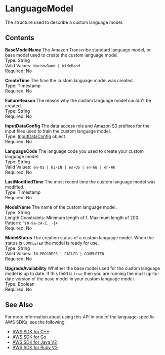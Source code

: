 # LanguageModel<a name="API_LanguageModel"></a>

The structure used to describe a custom language model\.

## Contents<a name="API_LanguageModel_Contents"></a>

 **BaseModelName**   <a name="transcribe-Type-LanguageModel-BaseModelName"></a>
The Amazon Transcribe standard language model, or base model used to create the custom language model\.  
Type: String  
Valid Values:` NarrowBand | WideBand`   
Required: No

 **CreateTime**   <a name="transcribe-Type-LanguageModel-CreateTime"></a>
The time the custom language model was created\.  
Type: Timestamp  
Required: No

 **FailureReason**   <a name="transcribe-Type-LanguageModel-FailureReason"></a>
The reason why the custom language model couldn't be created\.  
Type: String  
Required: No

 **InputDataConfig**   <a name="transcribe-Type-LanguageModel-InputDataConfig"></a>
The data access role and Amazon S3 prefixes for the input files used to train the custom language model\.  
Type: [InputDataConfig](API_InputDataConfig.md) object  
Required: No

 **LanguageCode**   <a name="transcribe-Type-LanguageModel-LanguageCode"></a>
The language code you used to create your custom language model\.  
Type: String  
Valid Values:` en-US | hi-IN | es-US | en-GB | en-AU`   
Required: No

 **LastModifiedTime**   <a name="transcribe-Type-LanguageModel-LastModifiedTime"></a>
The most recent time the custom language model was modified\.  
Type: Timestamp  
Required: No

 **ModelName**   <a name="transcribe-Type-LanguageModel-ModelName"></a>
The name of the custom language model\.  
Type: String  
Length Constraints: Minimum length of 1\. Maximum length of 200\.  
Pattern: `^[0-9a-zA-Z._-]+`   
Required: No

 **ModelStatus**   <a name="transcribe-Type-LanguageModel-ModelStatus"></a>
The creation status of a custom language model\. When the status is `COMPLETED` the model is ready for use\.  
Type: String  
Valid Values:` IN_PROGRESS | FAILED | COMPLETED`   
Required: No

 **UpgradeAvailability**   <a name="transcribe-Type-LanguageModel-UpgradeAvailability"></a>
Whether the base model used for the custom language model is up to date\. If this field is `true` then you are running the most up\-to\-date version of the base model in your custom language model\.  
Type: Boolean  
Required: No

## See Also<a name="API_LanguageModel_SeeAlso"></a>

For more information about using this API in one of the language\-specific AWS SDKs, see the following:
+  [ AWS SDK for C\+\+](https://docs.aws.amazon.com/goto/SdkForCpp/transcribe-2017-10-26/LanguageModel) 
+  [ AWS SDK for Go](https://docs.aws.amazon.com/goto/SdkForGoV1/transcribe-2017-10-26/LanguageModel) 
+  [ AWS SDK for Java V2](https://docs.aws.amazon.com/goto/SdkForJavaV2/transcribe-2017-10-26/LanguageModel) 
+  [ AWS SDK for Ruby V3](https://docs.aws.amazon.com/goto/SdkForRubyV3/transcribe-2017-10-26/LanguageModel) 